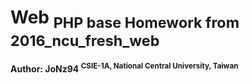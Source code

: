 # Web <sub>PHP base Homework from 2016_ncu_fresh_web
#### Author: JoNz94 <sup>CSIE-1A, National Central University, Taiwan
